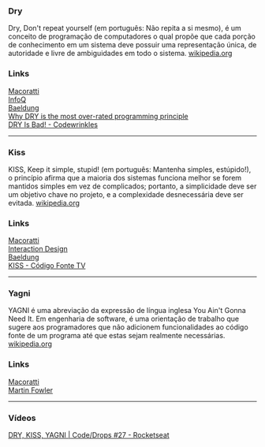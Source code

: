 
### Dry
Dry, Don't repeat yourself (em português: Não repita a si mesmo), é um conceito de programação de computadores o qual propõe que cada porção de conhecimento em um sistema deve possuir uma representação única, de autoridade e livre de ambiguidades em todo o sistema. [wikipedia.org](https://pt.wikipedia.org/wiki/Don%27t_repeat_yourself)

### Links
[Macoratti](https://www.macoratti.net/16/04/net_dry1.htm)\
[InfoQ](https://www.infoq.com/br/news/2012/07/DRY-acoplamento-duplicacao/)\
[Baeldung](https://www.baeldung.com/cs/dry-software-design-principle)\
[Why DRY is the most over-rated programming principle](https://gordonc.bearblog.dev/dry-most-over-rated-programming-principle/)\
[DRY Is Bad! - Codewrinkles](https://www.youtube.com/watch?v=v1ZoScsoQSw)

---

### Kiss
KISS, Keep it simple, stupid! (em português: Mantenha simples, estúpido!), o princípio afirma que a maioria dos sistemas funciona melhor se forem mantidos simples em vez de complicados; portanto, a simplicidade deve ser um objetivo chave no projeto, e a complexidade desnecessária deve ser evitada. [wikipedia.org](https://pt.wikipedia.org/wiki/Princ%C3%ADpio_KISS)

### Links
[Macoratti](https://www.macoratti.net/20/03/net_kiss1.htm)\
[Interaction Design](https://www.interaction-design.org/literature/topics/keep-it-simple-stupid)\
[Baeldung](https://www.baeldung.com/cs/kiss-software-design-principle)\
[KISS - Código Fonte TV](https://www.youtube.com/watch?v=HmBG-1cdHUw)

---

### Yagni
YAGNI é uma abreviação da expressão de língua inglesa You Ain't Gonna Need It. Em engenharia de software, é uma orientação de trabalho que sugere aos programadores que não adicionem funcionalidades ao código fonte de um programa até que estas sejam realmente necessárias. [wikipedia.org](https://pt.wikipedia.org/wiki/YAGNI)

### Links
[Macoratti](https://www.macoratti.net/15/12/net_yagni1.htm)\
[Martin Fowler](https://martinfowler.com/bliki/Yagni.html)

---

### Vídeos
[DRY, KISS, YAGNI | Code/Drops #27 - Rocketseat](https://www.youtube.com/watch?v=5yJ_cAUrpQc)
